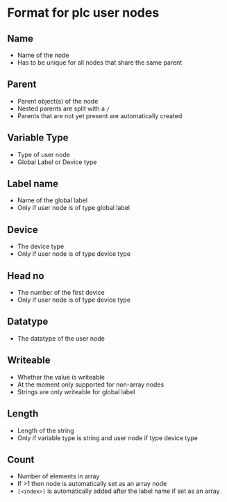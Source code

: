 # Format for plc user nodes

## Name
- Name of the node
- Has to be unique for all nodes that share the same parent

## Parent
- Parent object(s) of the node
- Nested parents are split with a `/`
- Parents that are not yet present are automatically created

## Variable Type
- Type of user node
- Global Label or Device type

## Label name
- Name of the global label
- Only if user node is of type global label

## Device
- The device type
- Only if user node is of type device type

## Head no
- The number of the first device
- Only if user node is of type device type

## Datatype
- The datatype of the user node

## Writeable
- Whether the value is writeable
- At the moment only supported for non-array nodes
- Strings are only writeable for global label

## Length
- Length of the string
- Only if variable type is string and user node if type device type

## Count
- Number of elements in array
- If >1 then node is automatically set as an array node
- `[<index>]` is automatically added after the label name if set as an array